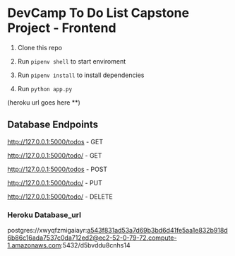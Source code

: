 # DevCamp To Do List Capstone Project - Frontend

1. Clone this repo

2. Run `pipenv shell` to start enviroment
   
3. Run `pipenv install` to install dependencies

4. Run `python app.py` 

(heroku url goes here **)

## Database Endpoints

http://127.0.0.1:5000/todos - GET

http://127.0.0.1:5000/todo/<id> - GET

http://127.0.0.1:5000/todos - POST

http://127.0.0.1:5000/todo/<id> - PUT

http://127.0.0.1:5000/todo/<id> - DELETE

### Heroku Database_url

postgres://xwyqfzmigaiayr:a543f831ad53a7d69b3bd6d41fe5aa1e832b918d6b86c16ada7537c0da712ed2@ec2-52-0-79-72.compute-1.amazonaws.com:5432/d5bvddu8cnhs14
